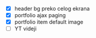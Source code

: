 - [x] header bg preko celog ekrana
- [x] portfolio ajax paging
- [x] portfolio item default image
- [ ] YT videji
